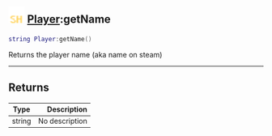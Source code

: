 ## <img src="../../.gitbook/assets/shared.png" width="32" height="32" /> [Player](../player/README.md):getName

```lua
string Player:getName()
```

Returns the player name (aka name on steam)

------
## Returns

| Type   | Description |
| ------ | ----------: |
| string | No description |

